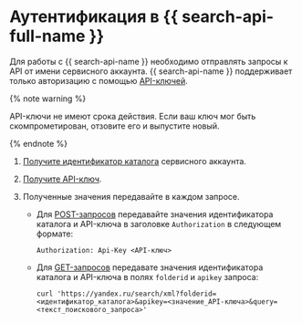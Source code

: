 # Аутентификация в {{ search-api-full-name }}

Для работы с {{ search-api-name }} необходимо отправлять запросы к API от имени сервисного аккаунта. {{ search-api-name }} поддерживает только авторизацию с помощью [API-ключей](../../iam/concepts/authorization/api-key.md).

{% note warning %}

API-ключи не имеют срока действия. Если ваш ключ мог быть скомпрометирован, отзовите его и выпустите новый. 

{% endnote %}

1. [Получите идентификатор каталога](../../resource-manager/operations/folder/get-id.md) сервисного аккаунта.
1. [Получите API-ключ](../../iam/operations/api-key/create.md).
1. Полученные значения передавайте в каждом запросе. 
   
   * Для [POST-запросов](../concepts/post-request.md) передавайте значения идентификатора каталога и API-ключа в заголовке `Authorization` в следующем формате:

     ```curl
     Authorization: Api-Key <API-ключ>
     ```

   * Для [GET-запросов](../concepts/get-request.md) передавате значения идентификатора каталога и API-ключа в полях `folderid` и `apikey` запроса:
   
     ```curl
     curl 'https://yandex.ru/search/xml?folderid=<идентификатор_каталога>&apikey=<значение_API-ключа>&query=<текст_поискового_запроса>'
     ```
